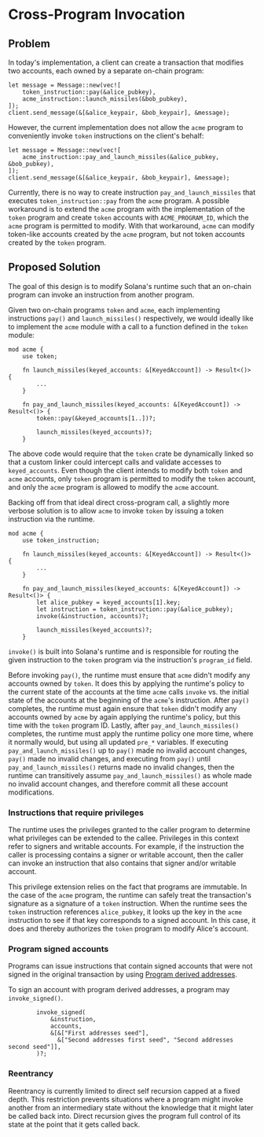 # Cross-Program Invocation

## Problem

In today's implementation, a client can create a transaction that modifies two accounts, each owned by a separate on-chain program:

```rust,ignore
let message = Message::new(vec![
    token_instruction::pay(&alice_pubkey),
    acme_instruction::launch_missiles(&bob_pubkey),
]);
client.send_message(&[&alice_keypair, &bob_keypair], &message);
```

However, the current implementation does not allow the `acme` program to conveniently invoke `token` instructions on the client's behalf:

```rust,ignore
let message = Message::new(vec![
    acme_instruction::pay_and_launch_missiles(&alice_pubkey, &bob_pubkey),
]);
client.send_message(&[&alice_keypair, &bob_keypair], &message);
```

Currently, there is no way to create instruction `pay_and_launch_missiles` that executes `token_instruction::pay` from the `acme` program. A possible workaround is to extend the `acme` program with the implementation of the `token` program and create `token` accounts with `ACME_PROGRAM_ID`, which the `acme` program is permitted to modify. With that workaround, `acme` can modify token-like accounts created by the `acme` program, but not token accounts created by the `token` program.

## Proposed Solution

The goal of this design is to modify Solana's runtime such that an on-chain program can invoke an instruction from another program.

Given two on-chain programs `token` and `acme`, each implementing instructions `pay()` and `launch_missiles()` respectively, we would ideally like to implement the `acme` module with a call to a function defined in the `token` module:

```rust,ignore
mod acme {
    use token;

    fn launch_missiles(keyed_accounts: &[KeyedAccount]) -> Result<()> {
        ...
    }

    fn pay_and_launch_missiles(keyed_accounts: &[KeyedAccount]) -> Result<()> {
        token::pay(&keyed_accounts[1..])?;

        launch_missiles(keyed_accounts)?;
    }
```

The above code would require that the `token` crate be dynamically linked so that a custom linker could intercept calls and validate accesses to `keyed_accounts`. Even though the client intends to modify both `token` and `acme` accounts, only `token` program is permitted to modify the `token` account, and only the `acme` program is allowed to modify the `acme` account.

Backing off from that ideal direct cross-program call, a slightly more verbose solution is to allow `acme` to invoke `token` by issuing a token instruction via the runtime.

```rust,ignore
mod acme {
    use token_instruction;

    fn launch_missiles(keyed_accounts: &[KeyedAccount]) -> Result<()> {
        ...
    }

    fn pay_and_launch_missiles(keyed_accounts: &[KeyedAccount]) -> Result<()> {
        let alice_pubkey = keyed_accounts[1].key;
        let instruction = token_instruction::pay(&alice_pubkey);
        invoke(&instruction, accounts)?;

        launch_missiles(keyed_accounts)?;
    }
```

`invoke()` is built into Solana's runtime and is responsible for routing the given instruction to the `token` program via the instruction's `program_id` field.

Before invoking `pay()`, the runtime must ensure that `acme` didn't modify any accounts owned by `token`.  It does this by applying the runtime's policy to the current state of the accounts at the time `acme` calls `invoke` vs. the initial state of the accounts at the beginning of the `acme`'s instruction.  After `pay()` completes, the runtime must again ensure that `token` didn't modify any accounts owned by `acme` by again applying the runtime's policy, but this time with the `token` program ID.  Lastly, after `pay_and_launch_missiles()` completes, the runtime must apply the runtime policy one more time, where it normally would, but using all updated `pre_*` variables. If executing `pay_and_launch_missiles()` up to `pay()` made no invalid account changes, `pay()` made no invalid changes, and executing from `pay()` until `pay_and_launch_missiles()` returns made no invalid changes, then the runtime can transitively assume `pay_and_launch_missiles()` as whole made no invalid account changes, and therefore commit all these account modifications.

### Instructions that require privileges

The runtime uses the privileges granted to the caller program to determine what privileges can be extended to the callee.  Privileges in this context refer to signers and writable accounts.  For example, if the instruction the caller is processing contains a signer or writable account, then the caller can invoke an instruction that also contains that signer and/or writable account.

This privilege extension relies on the fact that programs are immutable.  In the case of the `acme` program, the runtime can safely treat the transaction's signature as a signature of a `token` instruction.  When the runtime sees the `token` instruction references `alice_pubkey`, it looks up the key in the `acme` instruction to see if that key corresponds to a signed account. In this case, it does and thereby authorizes the `token` program to modify Alice's account.

### Program signed accounts

Programs can issue instructions that contain signed accounts that were not signed in the original transaction by
using [Program derived addresses](program-derived-addresses.md).

To sign an account with program derived addresses, a program may `invoke_signed()`.

```rust,ignore
        invoke_signed(
            &instruction,
            accounts,
            &[&["First addresses seed"], 
              &["Second addresses first seed", "Second addresses second seed"]],
        )?;
```

### Reentrancy

Reentrancy is currently limited to direct self recursion capped at a fixed depth.  This restriction prevents situations where a program might invoke another from an intermediary state without the knowledge that it might later be called back into.  Direct recursion gives the program full control of its state at the point that it gets called back.
